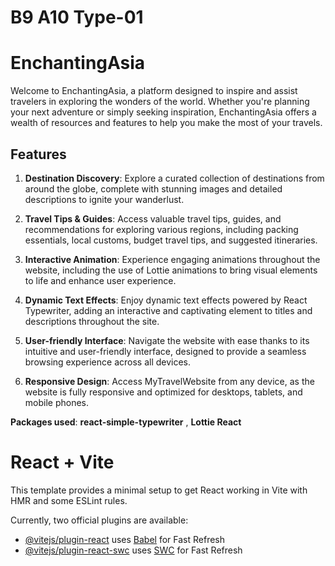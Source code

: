 
# B9 A10 Type-01 

# EnchantingAsia

Welcome to EnchantingAsia, a platform designed to inspire and assist travelers in exploring the wonders of the world. Whether you're planning your next adventure or simply seeking inspiration, EnchantingAsia offers a wealth of resources and features to help you make the most of your travels.

## Features

1. **Destination Discovery**: Explore a curated collection of destinations from around the globe, complete with stunning images and detailed descriptions to ignite your wanderlust.

2. **Travel Tips & Guides**: Access valuable travel tips, guides, and recommendations for exploring various regions, including packing essentials, local customs, budget travel tips, and suggested itineraries.

3. **Interactive Animation**: Experience engaging animations throughout the website, including the use of Lottie animations to bring visual elements to life and enhance user experience.

4. **Dynamic Text Effects**: Enjoy dynamic text effects powered by React Typewriter, adding an interactive and captivating element to titles and descriptions throughout the site.

5. **User-friendly Interface**: Navigate the website with ease thanks to its intuitive and user-friendly interface, designed to provide a seamless browsing experience across all devices.

6. **Responsive Design**: Access MyTravelWebsite from any device, as the website is fully responsive and optimized for desktops, tablets, and mobile phones.

 **Packages used**: 
   **react-simple-typewriter** ,
   **Lottie React**







# React + Vite

This template provides a minimal setup to get React working in Vite with HMR and some ESLint rules.

Currently, two official plugins are available:

- [@vitejs/plugin-react](https://github.com/vitejs/vite-plugin-react/blob/main/packages/plugin-react/README.md) uses [Babel](https://babeljs.io/) for Fast Refresh
- [@vitejs/plugin-react-swc](https://github.com/vitejs/vite-plugin-react-swc) uses [SWC](https://swc.rs/) for Fast Refresh
